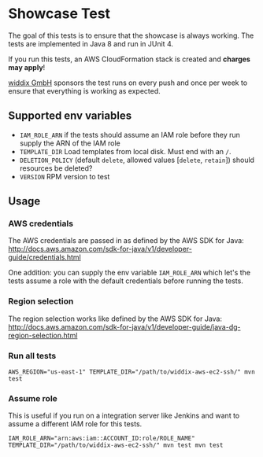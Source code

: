 # Showcase Test

The goal of this tests is to ensure that the showcase is always working. The tests are implemented in Java 8 and run in JUnit 4.

If you run this tests, an AWS CloudFormation stack is created and **charges may apply**!

[widdix GmbH](https://widdix.net) sponsors the test runs on every push and once per week to ensure that everything is working as expected.

## Supported env variables

* `IAM_ROLE_ARN` if the tests should assume an IAM role before they run supply the ARN of the IAM role
* `TEMPLATE_DIR` Load templates from local disk. Must end with an `/`.
* `DELETION_POLICY` (default `delete`, allowed values [`delete`, `retain`]) should resources be deleted?
* `VERSION` RPM version to test

## Usage

### AWS credentials

The AWS credentials are passed in as defined by the AWS SDK for Java: http://docs.aws.amazon.com/sdk-for-java/v1/developer-guide/credentials.html

One addition: you can supply the env variable `IAM_ROLE_ARN` which let's the tests assume a role with the default credentials before running the tests.

### Region selection

The region selection works like defined by the AWS SDK for Java: http://docs.aws.amazon.com/sdk-for-java/v1/developer-guide/java-dg-region-selection.html

### Run all tests

```
AWS_REGION="us-east-1" TEMPLATE_DIR="/path/to/widdix-aws-ec2-ssh/" mvn test
```

### Assume role

This is useful if you run on a integration server like Jenkins and want to assume a different IAM role for this tests.

```
IAM_ROLE_ARN="arn:aws:iam::ACCOUNT_ID:role/ROLE_NAME" TEMPLATE_DIR="/path/to/widdix-aws-ec2-ssh/" mvn test mvn test
```
